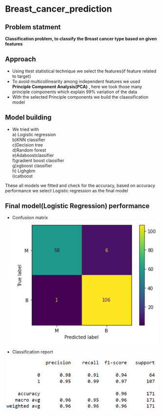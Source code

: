 # Breast_cancer_prediction

## Problem statment
**Classification problem, to classify the Breast cancer type based on given features**

## Approach
- Using ttest statistical technique we select the features(if feature related to target)
- To avoid multicollinearity among independent features we used **Principle Component Analysis(PCA)** , here we took those many principle components which explain 99% variation of the data
- With the selected Principle components we build the claassification model

## Model building
- We tried with<br>
a) Logistic regression<br>
b)KNN classifier<br>
c)Decision tree<br>
d)Random forest<br>
e)Adaboostclassifier<br>
f)gradient boost classifier<br>
g)xgboost classifier<br>
h) Lighgbm<br>
i)catboost<br>

These all models we fitted and check for the accuracy, based on accuracy performance we select Logistic regression as the final model

## Final model(Logistic Regression) performance

- Confusiion matrix
![image](https://github.com/Basavaraj100/Breast_cancer_prediction/blob/main/images/confussion_matrix.PNG)

- Classification report

![image](https://github.com/Basavaraj100/Breast_cancer_prediction/blob/main/images/classification_report.PNG)
